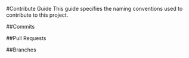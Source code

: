 #Contribute Guide
This guide specifies the naming conventions used to contribute to this project.

##Commits

##Pull Requests

##Branches

